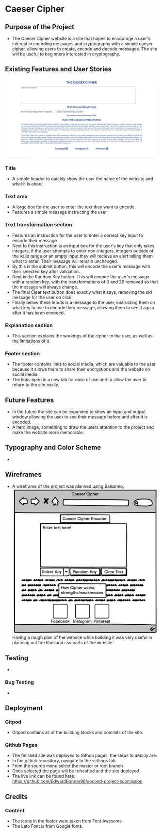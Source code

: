# Caeser Cipher

## Purpose of the Project
 - The Caeser Cipher website is a site that hopes to encourage a user's interest in encoding messages and cryptography with a simple caeser cipher, allowing users to create, encode and decode messages. The site will be useful to beginners interested in cryptography.   
## Existing Features and User Stories
 ![Site overview](assets/images/caeser-cipher-website.png)

### Title
 - A simple header to quickly show the user the name of the website and what it is about

### Text area
 - A large box for the user to enter the text they want to encode. 
 - Features a simple message instructing the user

### Text transformation section
 - Features an instruction for the user to enter a correct key input to encode their message
 - Next to this instruction is an input box for the user's key that only takes integers, if the user attempts to enter non-integers, integers outside of the valid range or an empty input they will recieve an alert telling them what to enter. Their message will remain unchanged. 
 - By this is the submit button, this will encode the user's message with their selected key after validation.
 - Next is the Random Key button. This will encode the user's message with a random key, with the transformations of 0 and 26 removed so that the message will always change.
 - The final Clear text button does exactly what it says, removing the old message for the user on click.
 - Finally below these inputs is a message to the user, instructing them on what key to use to decode their message, allowing them to see it again after it has been encoded.

### Explanation section
 - This section explains the workings of the cipher to the user, as well as the limitations of it.

### Footer section
 - The footer contains links to social media, which are valuable to the user because it allows them to share their encryptions and the website on social media.
 - The links open in a new tab for ease of use and to allow the user to return to the site easily.

## Future Features
 - In the future the site can be expanded to show an input and output window allowing the user to see their message before and after it is encoded.
 - A hero image, something to draw the users attention to the project and make the website more memorable.

## Typography and Color Scheme
 - 

## Wireframes
 - A wireframe of the project was planned using Balsamiq.
 ![Wireframe plan](assets/images/caeser-cipher-wireframe.png)
Having a rough plan of the website while building it was very useful in planning out the html and css parts of the website.

## Testing
 - 

 ### Bug Testing
 - 

## Deployment
### Gitpod
 - Gitpod contains all of the building blocks and commits of the site. 

### Github Pages
 - The finished site was deployed to Github pages, the steps to deploy are:
 - In the github repository, navigate to the settings tab
 - From the source menu select the master or root branch
 - Once selected the page will be refreshed and the site deployed
 - The live link can be found here: https://github.com/EdwardBonner96/second-project-submission

## Credits
### Content
 - The icons in the footer were taken from Font Awesome
 - The Lato Font is from Google fonts. 